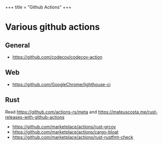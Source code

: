 +++
title = "Github Actions"
+++

# Various github actions

## General

- https://github.com/codecov/codecov-action

## Web

- https://github.com/GoogleChrome/lighthouse-ci

## Rust

Read https://github.com/actions-rs/meta and https://mateuscosta.me/rust-releases-with-github-actions

- https://github.com/marketplace/actions/rust-grcov
- https://github.com/marketplace/actions/cargo-bloat
- https://github.com/marketplace/actions/rust-rustfmt-check

